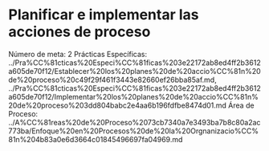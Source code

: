 # Planificar e implementar las acciones de proceso

Número de meta: 2
Prácticas Específicas: ../Pra%CC%81cticas%20Especi%CC%81ficas%203e22172ab8ed4ff2b3612a605de70f12/Establecer%20los%20planes%20de%20accio%CC%81n%20de%20proceso%20c49f29f461f3443e82660ef26bba85af.md, ../Pra%CC%81cticas%20Especi%CC%81ficas%203e22172ab8ed4ff2b3612a605de70f12/Implementar%20los%20planes%20de%20accio%CC%81n%20de%20proceso%203dd804babc2e4aa6b196fdfbe8474d01.md
Área de Proceso: ../A%CC%81reas%20de%20Proceso%2073cb7340a7e3493ba7b8c80a2ac773ba/Enfoque%20en%20Procesos%20de%20la%20Orgnanizacio%CC%81n%204b83a0e6d3664c01845496697fa04969.md